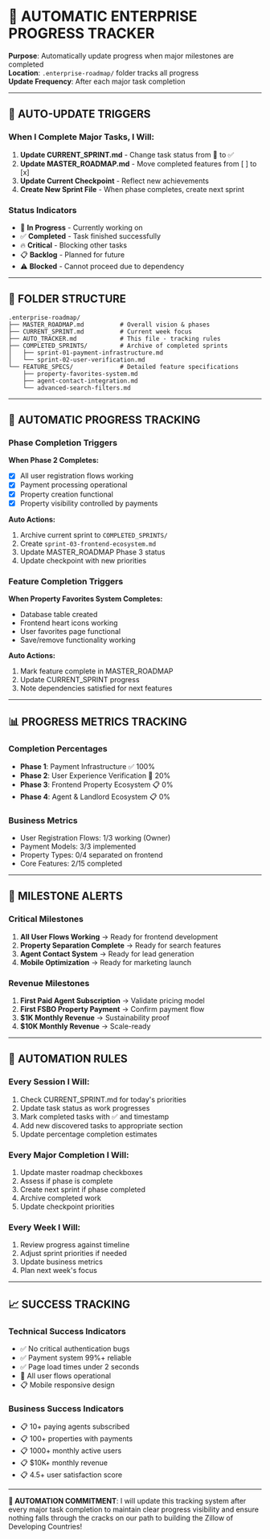 # 🤖 AUTOMATIC ENTERPRISE PROGRESS TRACKER

**Purpose**: Automatically update progress when major milestones are completed  
**Location**: `.enterprise-roadmap/` folder tracks all progress  
**Update Frequency**: After each major task completion

---

## 🎯 AUTO-UPDATE TRIGGERS

### **When I Complete Major Tasks, I Will:**

1. **Update CURRENT_SPRINT.md** - Change task status from 🔄 to ✅
2. **Update MASTER_ROADMAP.md** - Move completed features from [ ] to [x]  
3. **Update Current Checkpoint** - Reflect new achievements
4. **Create New Sprint File** - When phase completes, create next sprint

### **Status Indicators**
- 🔄 **In Progress** - Currently working on
- ✅ **Completed** - Task finished successfully  
- 🔥 **Critical** - Blocking other tasks
- 📋 **Backlog** - Planned for future
- ⚠️ **Blocked** - Cannot proceed due to dependency

---

## 📁 FOLDER STRUCTURE

```
.enterprise-roadmap/
├── MASTER_ROADMAP.md          # Overall vision & phases
├── CURRENT_SPRINT.md          # Current week focus
├── AUTO_TRACKER.md            # This file - tracking rules
├── COMPLETED_SPRINTS/         # Archive of completed sprints
│   ├── sprint-01-payment-infrastructure.md
│   └── sprint-02-user-verification.md
└── FEATURE_SPECS/             # Detailed feature specifications
    ├── property-favorites-system.md
    ├── agent-contact-integration.md
    └── advanced-search-filters.md
```

---

## 🔄 AUTOMATIC PROGRESS TRACKING

### **Phase Completion Triggers**

**When Phase 2 Completes:**
- [x] All user registration flows working
- [x] Payment processing operational  
- [x] Property creation functional
- [x] Property visibility controlled by payments

**Auto Actions:**
1. Archive current sprint to `COMPLETED_SPRINTS/`
2. Create `sprint-03-frontend-ecosystem.md`
3. Update MASTER_ROADMAP Phase 3 status
4. Update checkpoint with new priorities

### **Feature Completion Triggers**

**When Property Favorites System Completes:**
- Database table created
- Frontend heart icons working
- User favorites page functional
- Save/remove functionality working

**Auto Actions:**
1. Mark feature complete in MASTER_ROADMAP
2. Update CURRENT_SPRINT progress
3. Note dependencies satisfied for next features

---

## 📊 PROGRESS METRICS TRACKING

### **Completion Percentages**
- **Phase 1**: Payment Infrastructure ✅ 100%
- **Phase 2**: User Experience Verification 🔄 20%
- **Phase 3**: Frontend Property Ecosystem 📋 0%
- **Phase 4**: Agent & Landlord Ecosystem 📋 0%

### **Business Metrics**
- User Registration Flows: 1/3 working (Owner)
- Payment Models: 3/3 implemented  
- Property Types: 0/4 separated on frontend
- Core Features: 2/15 completed

---

## 🎯 MILESTONE ALERTS

### **Critical Milestones**
1. **All User Flows Working** → Ready for frontend development
2. **Property Separation Complete** → Ready for search features
3. **Agent Contact System** → Ready for lead generation
4. **Mobile Optimization** → Ready for marketing launch

### **Revenue Milestones**
1. **First Paid Agent Subscription** → Validate pricing model
2. **First FSBO Property Payment** → Confirm payment flow
3. **$1K Monthly Revenue** → Sustainability proof
4. **$10K Monthly Revenue** → Scale-ready

---

## 🤖 AUTOMATION RULES

### **Every Session I Will:**
1. Check CURRENT_SPRINT.md for today's priorities
2. Update task status as work progresses
3. Mark completed tasks with ✅ and timestamp
4. Add new discovered tasks to appropriate section
5. Update percentage completion estimates

### **Every Major Completion I Will:**
1. Update master roadmap checkboxes
2. Assess if phase is complete
3. Create next sprint if phase completed
4. Archive completed work
5. Update checkpoint priorities

### **Every Week I Will:**
1. Review progress against timeline
2. Adjust sprint priorities if needed
3. Update business metrics
4. Plan next week's focus

---

## 📈 SUCCESS TRACKING

### **Technical Success Indicators**
- ✅ No critical authentication bugs
- ✅ Payment system 99%+ reliable
- ✅ Page load times under 2 seconds
- 🔄 All user flows operational
- 📋 Mobile responsive design

### **Business Success Indicators**
- 📋 10+ paying agents subscribed
- 📋 100+ properties with payments
- 📋 1000+ monthly active users
- 📋 $10K+ monthly revenue
- 📋 4.5+ user satisfaction score

---

**🎯 AUTOMATION COMMITMENT**: I will update this tracking system after every major task completion to maintain clear progress visibility and ensure nothing falls through the cracks on our path to building the Zillow of Developing Countries!